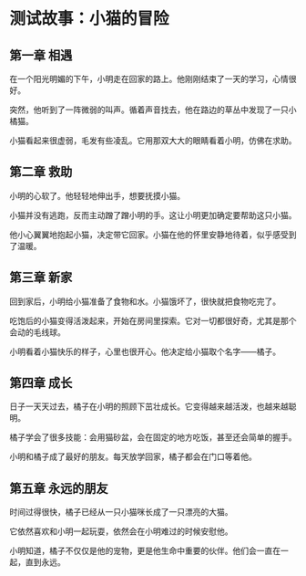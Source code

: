 # 测试故事：小猫的冒险

## 第一章 相遇

在一个阳光明媚的下午，小明走在回家的路上。他刚刚结束了一天的学习，心情很好。

突然，他听到了一阵微弱的叫声。循着声音找去，他在路边的草丛中发现了一只小橘猫。

小猫看起来很虚弱，毛发有些凌乱。它用那双大大的眼睛看着小明，仿佛在求助。

## 第二章 救助

小明的心软了。他轻轻地伸出手，想要抚摸小猫。

小猫并没有逃跑，反而主动蹭了蹭小明的手。这让小明更加确定要帮助这只小猫。

他小心翼翼地抱起小猫，决定带它回家。小猫在他的怀里安静地待着，似乎感受到了温暖。

## 第三章 新家

回到家后，小明给小猫准备了食物和水。小猫饿坏了，很快就把食物吃完了。

吃饱后的小猫变得活泼起来，开始在房间里探索。它对一切都很好奇，尤其是那个会动的毛线球。

小明看着小猫快乐的样子，心里也很开心。他决定给小猫取个名字——橘子。

## 第四章 成长

日子一天天过去，橘子在小明的照顾下茁壮成长。它变得越来越活泼，也越来越聪明。

橘子学会了很多技能：会用猫砂盆，会在固定的地方吃饭，甚至还会简单的握手。

小明和橘子成了最好的朋友。每天放学回家，橘子都会在门口等着他。

## 第五章 永远的朋友

时间过得很快，橘子已经从一只小猫咪长成了一只漂亮的大猫。

它依然喜欢和小明一起玩耍，依然会在小明难过的时候安慰他。

小明知道，橘子不仅仅是他的宠物，更是他生命中重要的伙伴。他们会一直在一起，直到永远。
